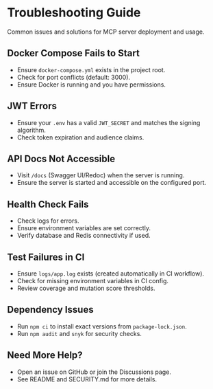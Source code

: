 # Troubleshooting Guide

Common issues and solutions for MCP server deployment and usage.

## Docker Compose Fails to Start

- Ensure `docker-compose.yml` exists in the project root.
- Check for port conflicts (default: 3000).
- Ensure Docker is running and you have permissions.

## JWT Errors

- Ensure your `.env` has a valid `JWT_SECRET` and matches the signing algorithm.
- Check token expiration and audience claims.

## API Docs Not Accessible

- Visit `/docs` (Swagger UI/Redoc) when the server is running.
- Ensure the server is started and accessible on the configured port.

## Health Check Fails

- Check logs for errors.
- Ensure environment variables are set correctly.
- Verify database and Redis connectivity if used.

## Test Failures in CI

- Ensure `logs/app.log` exists (created automatically in CI workflow).
- Check for missing environment variables in CI config.
- Review coverage and mutation score thresholds.

## Dependency Issues

- Run `npm ci` to install exact versions from `package-lock.json`.
- Run `npm audit` and `snyk` for security checks.

## Need More Help?

- Open an issue on GitHub or join the Discussions page.
- See README and SECURITY.md for more details.
